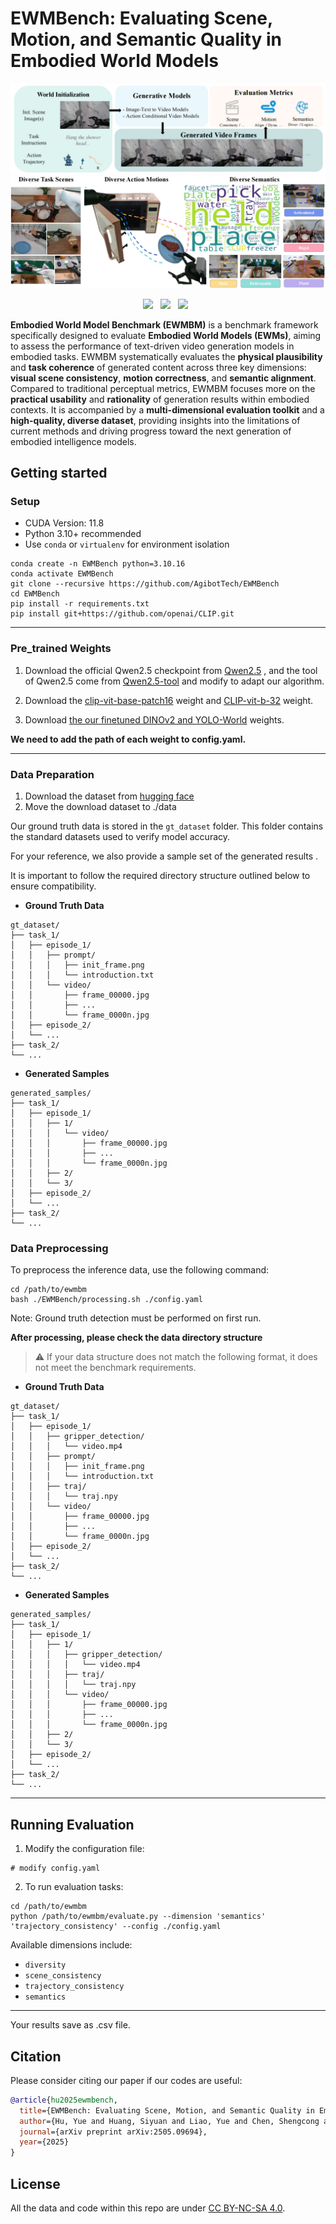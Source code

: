 # EWMBench: Evaluating Scene, Motion, and Semantic Quality in Embodied World Models

<div id="top" align="center">

![Pipeline](./picture/pipeline.jpg)
![dataset](./picture/dataset.jpg)

 <a href='https://arxiv.org/abs/2505.09694'><img src='https://img.shields.io/badge/arXiv-2505.09694-b31b1b.svg'></a> &nbsp; <a href='https://huggingface.co/agibot-world/EWMBench-model'><img src='https://img.shields.io/badge/%F0%9F%A4%97%20Hugging%20Face-Weight-blue'></a> &nbsp; <a href=' https://huggingface.co/datasets/agibot-world/EWMBench
'><img src='https://img.shields.io/badge/%F0%9F%A4%97%20Hugging%20Face-Data-blue'></a> &nbsp;


</div>

**Embodied World Model Benchmark (EWMBM)** is a benchmark framework specifically designed to evaluate **Embodied World Models (EWMs)**, aiming to assess the performance of text-driven video generation models in embodied tasks. EWMBM systematically evaluates the **physical plausibility** and **task coherence** of generated content across three key dimensions: **visual scene consistency**, **motion correctness**, and **semantic alignment**. Compared to traditional perceptual metrics, EWMBM focuses more on the **practical usability** and **rationality** of generation results within embodied contexts. It is accompanied by a **multi-dimensional evaluation toolkit** and a **high-quality, diverse dataset**, providing insights into the limitations of current methods and driving progress toward the next generation of embodied intelligence models.


## Getting started


### Setup

* CUDA Version: 11.8
* Python 3.10+ recommended
* Use `conda` or `virtualenv` for environment isolation

```
conda create -n EWMBench python=3.10.16
conda activate EWMBench
git clone --recursive https://github.com/AgibotTech/EWMBench
cd EWMBench
pip install -r requirements.txt
pip install git+https://github.com/openai/CLIP.git

```

---

### Pre_trained Weights

1. Download the official Qwen2.5 checkpoint from [Qwen2.5](https://huggingface.co/Qwen/Qwen2.5-VL-7B-Instruct) , and the tool of Qwen2.5 come from [Qwen2.5-tool](https://github.com/QwenLM/Qwen2.5-VL/tree/main/qwen-vl-utils) and modify to adapt our algorithm.

2. Download the [clip-vit-base-patch16](https://huggingface.co/openai/clip-vit-base-patch16) weight and [CLIP-vit-b-32](https://openaipublic.azureedge.net/clip/models/40d365715913c9da98579312b702a82c18be219cc2a73407c4526f58eba950af/ViT-B-32.pt) weight.

3. Download [the our finetuned DINOv2 and YOLO-World](https://huggingface.co/agibot-world/EWMBench-model) weights.


**We need to add the path of each weight to config.yaml.**


---


### Data Preparation
1. Download the dataset from [hugging face](https://huggingface.co/datasets/agibot-world/EWMBench)
2. Move the download dataset to ./data

Our ground truth data is stored in the `gt_dataset` folder. This folder contains the standard datasets used to verify model accuracy.

For your reference, we also provide a sample set of the generated results .

It is important to follow the required directory structure outlined below to ensure compatibility.

- **Ground Truth Data** 

```
gt_dataset/
├── task_1/
│   ├── episode_1/
│   │   ├── prompt/
│   │   │   ├── init_frame.png
│   │   │   └── introduction.txt
│   │   └── video/
│   │       ├── frame_00000.jpg
│   │       ├── ...
│   │       └── frame_0000n.jpg
│   ├── episode_2/
│   └── ...
├── task_2/
└── ...
```

- **Generated Samples**

```
generated_samples/
├── task_1/
│   ├── episode_1/
│   │   ├── 1/
│   │   │   └── video/
│   │   │       ├── frame_00000.jpg
│   │   │       ├── ...
│   │   │       └── frame_0000n.jpg
│   │   ├── 2/
│   │   └── 3/
│   ├── episode_2/
│   └── ...
├── task_2/
└── ...
```

### Data Preprocessing 

To preprocess the inference data, use the following command:

```
cd /path/to/ewmbm
bash ./EWMBench/processing.sh ./config.yaml
```

Note: Ground truth detection must be performed on first run.

**After processing, please check the data directory structure**

> ⚠️ If your data structure does not match the following format, it does not meet the benchmark requirements.

- **Ground Truth Data** 

```
gt_dataset/
├── task_1/
│   ├── episode_1/
│   │   ├── gripper_detection/
│   │   │   └── video.mp4
│   │   ├── prompt/
│   │   │   ├── init_frame.png
│   │   │   └── introduction.txt
│   │   ├── traj/
│   │   │   └── traj.npy
│   │   └── video/
│   │       ├── frame_00000.jpg
│   │       ├── ...
│   │       └── frame_0000n.jpg
│   ├── episode_2/
│   └── ...
├── task_2/
└── ...
```

- **Generated Samples**

```
generated_samples/
├── task_1/
│   ├── episode_1/
│   │   ├── 1/
│   │   │   ├── gripper_detection/
│   │   │   │   └── video.mp4
│   │   │   ├── traj/
│   │   │   │   └── traj.npy
│   │   │   └── video/
│   │   │       ├── frame_00000.jpg
│   │   │       ├── ...
│   │   │       └── frame_0000n.jpg
│   │   ├── 2/
│   │   └── 3/
│   ├── episode_2/
│   └── ...
├── task_2/
└── ...
```

---


## Running Evaluation

1. Modify the configuration file:

```
# modify config.yaml
```


2. To run evaluation tasks:

```
cd /path/to/ewmbm
python /path/to/ewmbm/evaluate.py --dimension 'semantics' 'trajectory_consistency' --config ./config.yaml
```

Available dimensions include:

* `diversity`
* `scene_consistency`
* `trajectory_consistency`
* `semantics`

---

Your results save as .csv file.


## Citation

Please consider citing our paper if our codes are useful:
```bib
@article{hu2025ewmbench,
  title={EWMBench: Evaluating Scene, Motion, and Semantic Quality in Embodied World Models},
  author={Hu, Yue and Huang, Siyuan and Liao, Yue and Chen, Shengcong and Zhou, Pengfei and Chen, Liliang and Yao, Maoqing and Ren, Guanghui},
  journal={arXiv preprint arXiv:2505.09694},
  year={2025}
}
```


## License

All the data and code within this repo are under [CC BY-NC-SA 4.0](https://creativecommons.org/licenses/by-nc-sa/4.0/).
